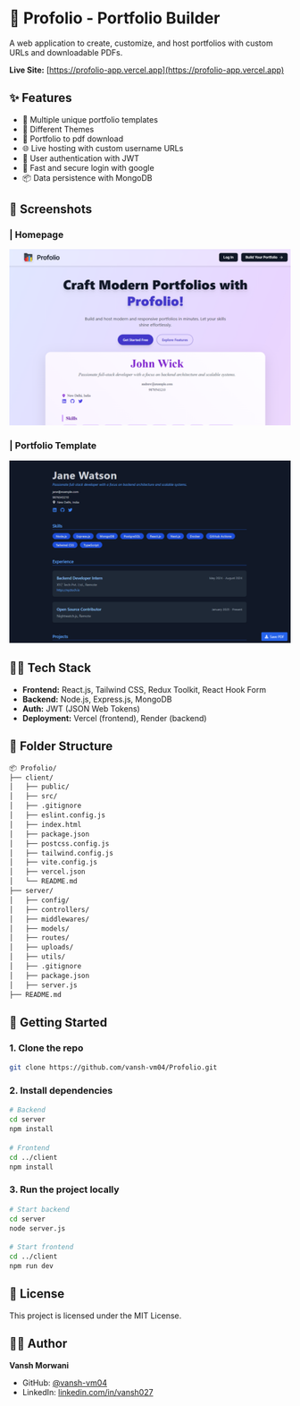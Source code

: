 # 🚀 Profolio - Portfolio Builder

A web application to create, customize, and host portfolios with custom URLs and downloadable PDFs.

**Live Site:** [https://profolio-app.vercel.app](https://profolio-app.vercel.app)  

## ✨ Features

- 🎨 Multiple unique portfolio templates
- 🎨 Different Themes
- 📄 Portfolio to pdf download
- 🌐 Live hosting with custom username URLs
- 🔐 User authentication with JWT
- 🛅 Fast and secure login with google
- 📦 Data persistence with MongoDB

## 📸 Screenshots

### | Homepage     

![Home](/client/public/images/home2.png)

### | Portfolio Template

![Template](/client/public/images/nightprofile.png)

## 🧑‍💻 Tech Stack

- **Frontend:** React.js, Tailwind CSS, Redux Toolkit, React Hook Form
- **Backend:** Node.js, Express.js, MongoDB
- **Auth:** JWT (JSON Web Tokens)
- **Deployment:** Vercel (frontend), Render (backend)

## 📁 Folder Structure

```bash
📦 Profolio/
├── client/
│   ├── public/
│   ├── src/
│   ├── .gitignore
│   ├── eslint.config.js
│   ├── index.html
│   ├── package.json
│   ├── postcss.config.js
│   ├── tailwind.config.js
│   ├── vite.config.js
│   ├── vercel.json
│   └── README.md
├── server/
│   ├── config/
│   ├── controllers/
│   ├── middlewares/
│   ├── models/
│   ├── routes/
│   ├── uploads/
│   ├── utils/
│   ├── .gitignore
│   ├── package.json
│   ├── server.js
├── README.md
```

## 🚀 Getting Started

### 1. Clone the repo

```bash
git clone https://github.com/vansh-vm04/Profolio.git
```

### 2. Install dependencies

```bash
# Backend
cd server
npm install

# Frontend
cd ../client
npm install
```

### 3. Run the project locally

```bash
# Start backend
cd server
node server.js

# Start frontend
cd ../client
npm run dev
```

## 📄 License

This project is licensed under the MIT License.  

## 🙋‍♂️ Author

**Vansh Morwani**  
- GitHub: [@vansh-vm04](https://github.com/vansh-vm04)  
- LinkedIn: [linkedin.com/in/vansh027](https://linkedin.com/in/vansh027)
